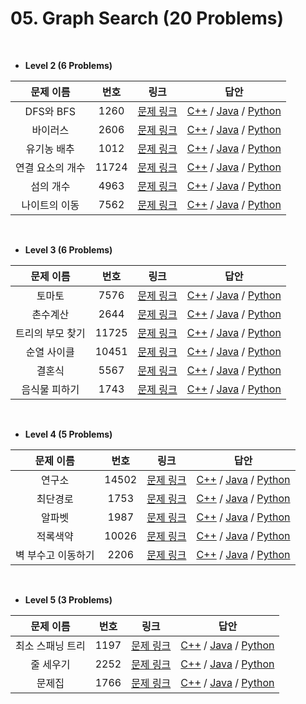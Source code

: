 # 05. Graph Search (20 Problems)


</br>

- **Level 2 (6 Problems)**

| 문제 이름 | 번호 | 링크 | 답안 |
|:------:|:---:|:---:|:---:|
|DFS와 BFS|1260|[문제 링크](https://www.acmicpc.net/problem/1260)|[C++](./Level2/1260.cpp) / [Java](./Level2/1260.java) / [Python](./Level2/1260.py) |
|바이러스|2606|[문제 링크](https://www.acmicpc.net/problem/2606)|[C++](./Level2/2606.cpp) / [Java](./Level2/2606.java) / [Python](./Level2/2606.py) |
|유기농 배추|1012|[문제 링크](https://www.acmicpc.net/problem/1012)|[C++](./Level2/1012.cpp) / [Java](./Level2/1012.java) / [Python](./Level2/1012.py) |
|연결 요소의 개수|11724|[문제 링크](https://www.acmicpc.net/problem/11724)|[C++](./Level2/11724.cpp) / [Java](./Level2/11724.java) / [Python](./Level2/11724.py) |
|섬의 개수|4963|[문제 링크](https://www.acmicpc.net/problem/4963)|[C++](./Level2/4963.cpp) / [Java](./Level2/4963.java) / [Python](./Level2/4963.py) |
|나이트의 이동|7562|[문제 링크](https://www.acmicpc.net/problem/7562)|[C++](./Level2/7562.cpp) / [Java](./Level2/7562.java) / [Python](./Level2/7562.py) |


</br>

- **Level 3 (6 Problems)**

| 문제 이름 | 번호 | 링크 | 답안 |
|:------:|:---:|:---:|:---:|
|토마토|7576|[문제 링크](https://www.acmicpc.net/problem/7576)|[C++](./Level3/7576.cpp) / [Java](./Level3/7576.java) / [Python](./Level3/7576.py) |
|촌수계산|2644|[문제 링크](https://www.acmicpc.net/problem/2644)|[C++](./Level3/2644.cpp) / [Java](./Level3/2644.java) / [Python](./Level3/2644.py) |
|트리의 부모 찾기|11725|[문제 링크](https://www.acmicpc.net/problem/11725)|[C++](./Level3/11725.cpp) / [Java](./Level3/11725.java) / [Python](./Level3/11725.py) |
|순열 사이클|10451|[문제 링크](https://www.acmicpc.net/problem/10451)|[C++](./Level3/10451.cpp) / [Java](./Level3/10451.java) / [Python](./Level3/10451.py) |
|결혼식|5567|[문제 링크](https://www.acmicpc.net/problem/5567)|[C++](./Level3/5567.cpp) / [Java](./Level3/5567.java) / [Python](./Level3/5567.py) |
|음식물 피하기|1743|[문제 링크](https://www.acmicpc.net/problem/1743)|[C++](./Level3/1743.cpp) / [Java](./Level3/1743.java) / [Python](./Level3/1743.py) |


</br>

- **Level 4 (5 Problems)**

| 문제 이름 | 번호 | 링크 | 답안 |
|:------:|:---:|:---:|:---:|
|연구소|14502|[문제 링크](https://www.acmicpc.net/problem/14502)|[C++](./Level4/14502.cpp) / [Java](./Level4/14502.java) / [Python](./Level4/14502.py) |
|최단경로|1753|[문제 링크](https://www.acmicpc.net/problem/1753)|[C++](./Level4/1753.cpp) / [Java](./Level4/1753.java) / [Python](./Level4/1753.py) |
|알파벳|1987|[문제 링크](https://www.acmicpc.net/problem/1987)|[C++](./Level4/1987.cpp) / [Java](./Level4/1987.java) / [Python](./Level4/1987.py) |
|적록색약|10026|[문제 링크](https://www.acmicpc.net/problem/10026)|[C++](./Level4/10026.cpp) / [Java](./Level4/10026.java) / [Python](./Level4/10026.py) |
|벽 부수고 이동하기|2206|[문제 링크](https://www.acmicpc.net/problem/2206)|[C++](./Level4/2206.cpp) / [Java](./Level4/2206.java) / [Python](./Level4/2206.py) |


</br>

- **Level 5 (3 Problems)**

| 문제 이름 | 번호 | 링크 | 답안 |
|:------:|:---:|:---:|:---:|
|최소 스패닝 트리|1197|[문제 링크](https://www.acmicpc.net/problem/1197)|[C++](./Level5/1197.cpp) / [Java](./Level5/1197.java) / [Python](./Level5/1197.py) |
|줄 세우기|2252|[문제 링크](https://www.acmicpc.net/problem/2252)|[C++](./Level5/2252.cpp) / [Java](./Level5/2252.java) / [Python](./Level5/2252.py) |
|문제집|1766|[문제 링크](https://www.acmicpc.net/problem/1766)|[C++](./Level5/1766.cpp) / [Java](./Level5/1766.java) / [Python](./Level5/1766.py) |
